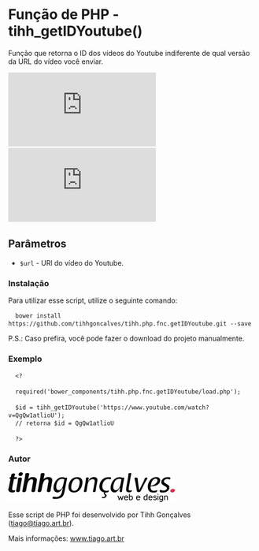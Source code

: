 # Função de PHP - tihh_getIDYoutube()
Função que retorna o ID dos vídeos do Youtube indiferente de qual versão da URL do vídeo você enviar.

[![Versão](http://app.tiago.art.br/flags/version.php?path=tihhgoncalves/tihh.php.fnc.getIDYoutube)](/releases.md)
[![Versão](http://app.tiago.art.br/flags/size.php?path=tihhgoncalves/tihh.php.fnc.getIDYoutube)](/releases.md)

## Parâmetros
 * ```$url``` - URl do vídeo do Youtube.

### Instalação
Para utilizar esse script, utilize o seguinte comando:

```
  bower install https://github.com/tihhgoncalves/tihh.php.fnc.getIDYoutube.git --save
```

P.S.: Caso prefira, você pode fazer o download do projeto manualmente.

### Exemplo
```
  <?
  
  required('bower_components/tihh.php.fnc.getIDYoutube/load.php');
  
  $id = tihh_getIDYoutube('https://www.youtube.com/watch?v=QgQw1atlioU');
  // retorna $id = QgQw1atlioU
  
  ?>
```
### Autor
![logo](https://raw.githubusercontent.com/tihhgoncalves/tihh.php.fnc.getIDYoutube/master/logo.png)

Esse script de PHP foi desenvolvido por Tihh Gonçalves (tiago@tiago.art.br). 

Mais informações: www.tiago.art.br
